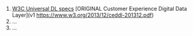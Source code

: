 

1. [W3C Universal DL specs](https://vibhorj.github.io/w3c-universalDL)
[ORIGINAL Customer Experience Digital Data Layer](v1 https://www.w3.org/2013/12/ceddl-201312.pdf)
2. ...
3. ...
